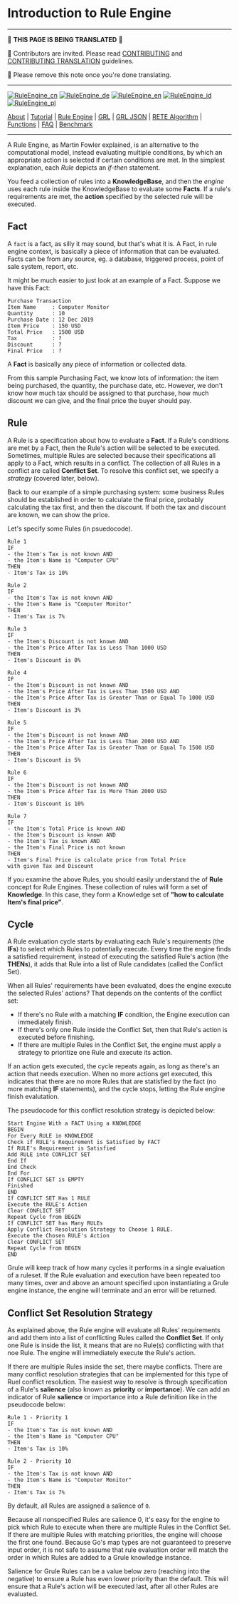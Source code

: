 # Introduction to Rule Engine

---

:construction:
__THIS PAGE IS BEING TRANSLATED__
:construction:

:construction_worker: Contributors are invited. Please read [CONTRIBUTING](../../CONTRIBUTING.md) and [CONTRIBUTING TRANSLATION](../CONTRIBUTING_TRANSLATION.md) guidelines.

:vulcan_salute: Please remove this note once you're done translating.

---


[![RuleEngine_cn](https://github.com/yammadev/flag-icons/blob/master/png/CN.png?raw=true)](../cn/RuleEngine_cn.md)
[![RuleEngine_de](https://github.com/yammadev/flag-icons/blob/master/png/DE.png?raw=true)](../de/RuleEngine_de.md)
[![RuleEngine_en](https://github.com/yammadev/flag-icons/blob/master/png/GB.png?raw=true)](../en/RuleEngine_en.md)
[![RuleEngine_id](https://github.com/yammadev/flag-icons/blob/master/png/ID.png?raw=true)](../id/RuleEngine_id.md)
[![RuleEngine_pl](https://github.com/yammadev/flag-icons/blob/master/png/PL.png?raw=true)](../pl/RuleEngine_pl.md)

[About](About_de.md) | [Tutorial](Tutorial_de.md) | [Rule Engine](RuleEngine_de.md) | [GRL](GRL_de.md) | [GRL JSON](GRL_JSON_de.md) | [RETE Algorithm](RETE_de.md) | [Functions](Function_de.md) | [FAQ](FAQ_de.md) | [Benchmark](Benchmarking_de.md)

---

A Rule Engine, as Martin Fowler explained, is an alternative to the computational model, instead
evaluating multiple conditions, by which an appropriate action is selected if certain
conditions are met. In the simplest explanation, each *Rule* depicts an *if-then* statement.

You feed a collection of rules into a **KnowledgeBase**, and then the *engine* uses each
rule inside the KnowledgeBase to evaluate some **Facts**. If a rule's requirements are met,
the **action** specified by the selected rule will be executed.

## Fact

A `fact` is a fact, as silly it may sound, but that's what it is. A Fact, in rule engine context,
is basically a piece of information that can be evaluated. Facts can be from any source, eg. a
database, triggered process, point of sale system, report, etc.

It might be much easier to just look at an example of a Fact. Suppose we have this Fact:

```Text
Purchase Transaction
Item Name     : Computer Monitor
Quantity      : 10
Purchase Date : 12 Dec 2019
Item Price    : 150 USD
Total Price   : 1500 USD
Tax           : ?
Discount      : ?
Final Price   : ?
```

A **Fact** is basically any piece of information or collected data.

From this sample Purchasing Fact, we know lots of information: the item being purchased, the quantity,
the purchase date, etc. However, we don't know how much tax should be assigned to that purchase,
how much discount we can give, and the final price the buyer should pay.

## Rule

A Rule is a specification about how to evaluate a **Fact**. If a Rule's
conditions are met by a Fact, then the Rule's action will be selected to be
executed. Sometimes, multiple Rules are selected because their specifications
all apply to a Fact, which results in a conflict. The collection of all Rules in
a conflict are called **Conflict Set**. To resolve this conflict set, we
specify a *strategy* (covered later, below).

Back to our example of a simple purchasing system: some business Rules should be established in order to
calculate the final price, probably calculating the tax first, and then the discount. If both the tax and
discount are known, we can show the price.

Let's specify some Rules (in psuedocode).

```text
Rule 1
IF
- the Item's Tax is not known AND
- the Item's Name is "Computer CPU"
THEN
- Item's Tax is 10%

Rule 2
IF
- the Item's Tax is not known AND
- the Item's Name is "Computer Monitor"
THEN
- Item's Tax is 7%

Rule 3
IF
- the Item's Discount is not known AND
- the Item's Price After Tax is Less Than 1000 USD
THEN
- Item's Discount is 0%

Rule 4
IF
- the Item's Discount is not known AND
- the Item's Price After Tax is Less Than 1500 USD AND
- the Item's Price After Tax is Greater Than or Equal To 1000 USD
THEN
- Item's Discount is 3%

Rule 5
IF
- the Item's Discount is not known AND
- the Item's Price After Tax is Less Than 2000 USD AND
- the Item's Price After Tax is Greater Than or Equal To 1500 USD
THEN
- Item's Discount is 5%

Rule 6
IF
- the Item's Discount is not known AND
- the Item's Price After Tax is More Than 2000 USD
THEN
- Item's Discount is 10%

Rule 7
IF
- the Item's Total Price is known AND
- the Item's Discount is known AND
- the Item's Tax is known AND
- the Item's Final Price is not known
THEN
- Item's Final Price is calculate price from Total Price
with given Tax and Discount
```

If you examine the above Rules, you should easily understand the of **Rule** concept for Rule Engines.
These collection of rules will form a set of **Knowledge**. In this case, they form a Knowledge set of
**"how to calculate Item's final price"**.

## Cycle

A Rule evaluation cycle starts by evaluating each Rule's requirements (the **IFs**)
to select which Rules to potentially execute. Every time the engine finds a satisfied
requirement, instead of executing the satisfied Rule's action (the **THENs**), it adds
that Rule into a list of Rule candidates (called the Conflict Set).

When all Rules' requirements have been evaluated, does the engine execute the selected Rules' actions?
That depends on the contents of the conflict set:

* If there's no Rule with a matching **IF** condition, the Engine execution can immediately finish.
* If there's only one Rule inside the Conflict Set, then that Rule's action is executed before finishing.
* If there are multiple Rules in the Conflict Set, the engine must apply a strategy to prioritize one Rule and execute its action.

If an action gets executed, the cycle repeats again, as long as there's an action that needs execution.
When no more actions get executed, this indicates that there are no more Rules that are statisfied
by the fact (no more matching **IF** statements), and the cycle stops, letting the Rule engine finish evalutation.

The pseudocode for this conflict resolution strategy is depicted below:

```text
Start Engine With a FACT Using a KNOWLEDGE
BEGIN
For Every RULE in KNOWLEDGE
Check if RULE's Requirement is Satisfied by FACT
If RULE's Requirement is Satisfied
Add RULE into CONFLICT SET
End If
End Check
End For
If CONFLICT SET is EMPTY
Finished
END
If CONFLICT SET Has 1 RULE
Execute the RULE's Action
Clear CONFLICT SET
Repeat Cycle from BEGIN
If CONFLICT SET has Many RULEs
Apply Conflict Resolution Strategy to Choose 1 RULE.
Execute the Chosen RULE's Action
Clear CONFLICT SET
Repeat Cycle from BEGIN
END
```

Grule will keep track of how many cycles it performs in a single evaluation of a ruleset.
If the Rule evaluation and execution have been repeated too many times, over and above an
amount specified upon instantiating a Grule engine instance, the engine will terminate and
an error will be returned.

## Conflict Set Resolution Strategy

As explained above, the Rule engine will evaluate all Rules' requirements and add
them into a list of conflicting Rules called the **Conflict Set**. If only one Rule is
inside the list, it means that are no Rule(s) conflicting with that noe Rule. The engine
will immediately execute the Rule's action.

If there are multiple Rules inside the set, there maybe conflicts. There are many conflict resolution
strategies that can be implemented for this type of Ruel conflict resolution. The easiest way to resolve
is through specification of a Rule's **salience** (also known as **priority** or **importance**).
We can add an indicator of Rule **salience** or importance into a Rule definition like in the pseudocode below:

```text
Rule 1 - Priority 1
IF
- the Item's Tax is not known AND
- the Item's Name is "Computer CPU"
THEN
- Item's Tax is 10%

Rule 2 - Priority 10
IF
- the Item's Tax is not known AND
- the Item's Name is "Computer Monitor"
THEN
- Item's Tax is 7%
```

By default, all Rules are assigned a salience of `0`.

Because all nonspecified Rules are salience 0, it's easy for the engine to pick which Rule
to execute when there are multiple Rules in the Conflict Set. If there are multiple Rules
with matching priorities, the engine will choose the first one found. Because Go's map types
are not guaranteed to preserve input order, it is not safe to assume that rule evaluation order
will match the order in which Rules are added to a Grule knowledge instance.

Salience for Grule Rules can be a value below zero (reaching into the negative) to ensure a
Rule has even lower priority than the default. This will ensure that a Rule's action will be
executed last, after all other Rules are evaluated.
